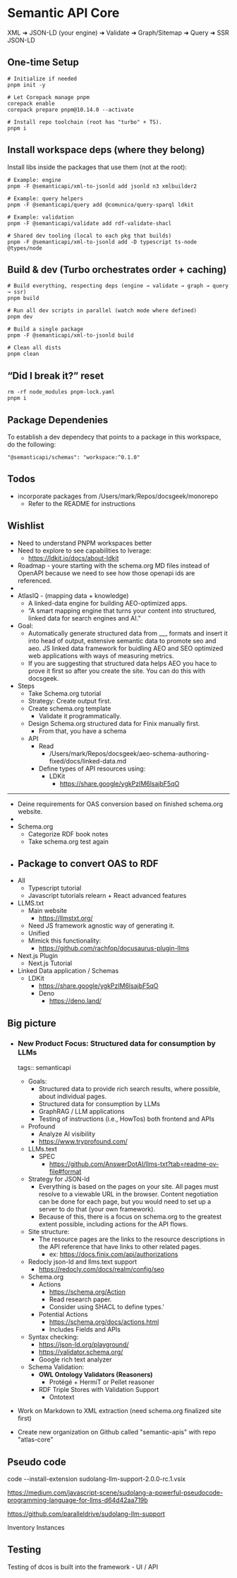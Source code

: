 # Semantic API Core

XML ➜ JSON-LD (your engine) ➜ Validate ➜ Graph/Sitemap ➜ Query ➜ SSR JSON-LD

## One-time Setup

```shell
# Initialize if needed
pnpm init -y

# Let Corepack manage pnpm
corepack enable
corepack prepare pnpm@10.14.0 --activate

# Install repo toolchain (root has "turbo" + TS).
pnpm i
```

## Install workspace deps (where they belong)

Install libs inside the packages that use them (not at the root):

```shell
# Example: engine
pnpm -F @semanticapi/xml-to-jsonld add jsonld n3 xmlbuilder2

# Example: query helpers
pnpm -F @semanticapi/query add @comunica/query-sparql ldkit

# Example: validation
pnpm -F @semanticapi/validate add rdf-validate-shacl

# Shared dev tooling (local to each pkg that builds)
pnpm -F @semanticapi/xml-to-jsonld add -D typescript ts-node @types/node
```

## Build & dev (Turbo orchestrates order + caching)

```shell
# Build everything, respecting deps (engine → validate → graph → query → ssr)
pnpm build

# Run all dev scripts in parallel (watch mode where defined)
pnpm dev

# Build a single package
pnpm -F @semanticapi/xml-to-jsonld build

# Clean all dists
pnpm clean
```

## “Did I break it?” reset

```shell
rm -rf node_modules pnpm-lock.yaml
pnpm i
```

## Package Dependenies

To establish a dev dependecy that points to a package in this workspace, do the following:

```shell
"@semanticapi/schemas": "workspace:^0.1.0"
```

## Todos

- incorporate packages from /Users/mark/Repos/docsgeek/monorepo
  - Refer to the README for instructions

## Wishlist

- Need to understand PNPM workspaces better
- Need to explore to see capabilities to lverage:
  - https://ldkit.io/docs/about-ldkit
- Roadmap - youre starting with the schema.org MD files instead of OpenAPI because we need to see how those openapi ids are referenced.
-
- AtlasIQ - (mapping data + knowledge)
  - A linked-data engine for building AEO-optimized apps.
  - “A smart mapping engine that turns your content into structured, linked data for search engines and AI.”
- Goal:
  - Automatically generate structured data from \_\_\_ formats and insert it into head of output, estensive semantic data to promote seo and aeo. JS linked data framework for buidling AEO and SEO optimized web applications with ways of measuring metrics.
  - If you are suggesting that structured data helps AEO you hace to prove it first so after you create the site. You can do this with docsgeek.
- Steps
  - Take Schema.org tutorial
  - Strategy: Create output first.
  - Create schema.org template
    - Validate it programmatically.
  - Design Schema.org structured data for Finix manually first.
    - From that, you have a schema
  - API
    - Read
      - /Users/mark/Repos/docsgeek/aeo-schema-authoring-fixed/docs/linked-data.md
    - Define types of API resources using:
      - LDKit
        - https://share.google/ygkPzIM6lsajbF5qO

---

- Deine requirements for OAS conversion based on finished schema.org website.
-
- Schema.org
  - Categorize RDF book notes
  - Take schema.org test again
- Package to convert OAS to RDF
  -
- All
  - Typescript tutorial
  - Javascript tutorials relearn + React advanced features
- LLMS.txt
  - Main website
    - https://llmstxt.org/
  - Need JS framework agnostic way of generating it.
  - Unified
  - Mimick this functionality:
    - https://github.com/rachfop/docusaurus-plugin-llms
- Next.js Plugin
  - Next.js Tutorial
- Linked Data application / Schemas
  - LDKit
    - https://share.google/ygkPzIM6lsajbF5qO
    - Deno
      - https://deno.land/

## Big picture

- ### New Product Focus: Structured data for consumption by LLMs
  tags:: semanticapi
  - Goals:
    - Structured data to provide rich search results, where possible, about individual pages.
    - Structured data for consumption by LLMs
    - GraphRAG / LLM applications
    - Testing of instructions (i.e., HowTos) both frontend and APIs
  - Profound
    - Analyze AI visibility
    - https://www.tryprofound.com/
  - LLMs.text
    - SPEC
      - https://github.com/AnswerDotAI/llms-txt?tab=readme-ov-file#format
  - Strategy for JSON-ld
    - Everything is based on the pages on your site. All pages must resolve to a viewable URL in the browser. Content negotiation can be done for each page, but you would need to set up a server to do that (your own framework).
    - Because of this, there is a focus on schema.org to the greatest extent possible, including actions for the API flows.
  - Site structure:
    - The resource pages are the links to the resource descriptions in the API reference that have links to other related pages.
      - ex: https://docs.finix.com/api/authorizations
  - Redocly json-ld and llms.text support
    - https://redocly.com/docs/realm/config/seo
  - Schema.org
    - Actions
      - https://schema.org/Action
      - Read research paper.
      - Consider using SHACL to define types.'
    - Potential Actions
      - https://schema.org/docs/actions.html
      - Includes Fields and APIs
  - Syntax checking:
    - https://json-ld.org/playground/
    - https://validator.schema.org/
    - Google rich text analyzer
  - Schema Validation:
    - **OWL Ontology Validators (Reasoners)**
      - Protégé + HermiT or Pellet reasoner
    - RDF Triple Stores with Validation Support
      - Ontotext
- Work on Markdown to XML extraction (need schema.org finalized site first)

- Create new organization on Github called "semantic-apis" with repo "atlas-core"

## Pseudo code

code --install-extension sudolang-llm-support-2.0.0-rc.1.vsix

https://medium.com/javascript-scene/sudolang-a-powerful-pseudocode-programming-language-for-llms-d64d42aa719b

https://github.com/paralleldrive/sudolang-llm-support

Inventory
Instances

## Testing

Testing of dcos is built into the framework - UI / API
